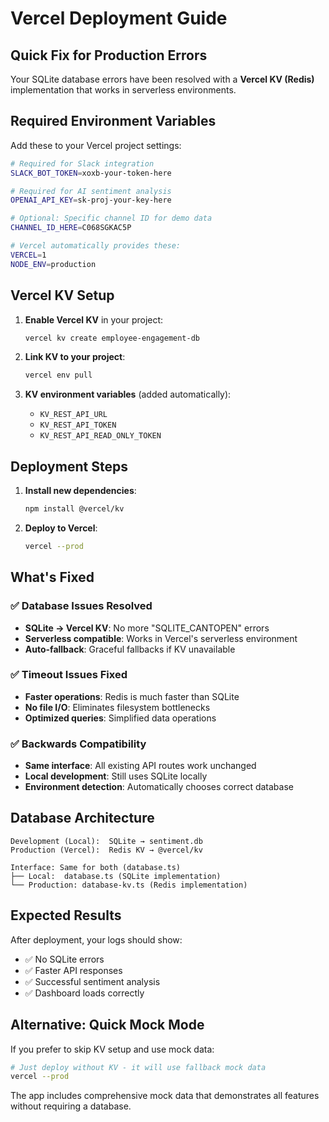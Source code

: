 # Vercel Deployment Guide

## Quick Fix for Production Errors

Your SQLite database errors have been resolved with a **Vercel KV (Redis)** implementation that works in serverless environments.

## Required Environment Variables

Add these to your Vercel project settings:

```bash
# Required for Slack integration
SLACK_BOT_TOKEN=xoxb-your-token-here

# Required for AI sentiment analysis  
OPENAI_API_KEY=sk-proj-your-key-here

# Optional: Specific channel ID for demo data
CHANNEL_ID_HERE=C068SGKAC5P

# Vercel automatically provides these:
VERCEL=1
NODE_ENV=production
```

## Vercel KV Setup

1. **Enable Vercel KV** in your project:
   ```bash
   vercel kv create employee-engagement-db
   ```

2. **Link KV to your project**:
   ```bash
   vercel env pull
   ```

3. **KV environment variables** (added automatically):
   - `KV_REST_API_URL`
   - `KV_REST_API_TOKEN`
   - `KV_REST_API_READ_ONLY_TOKEN`

## Deployment Steps

1. **Install new dependencies**:
   ```bash
   npm install @vercel/kv
   ```

2. **Deploy to Vercel**:
   ```bash
   vercel --prod
   ```

## What's Fixed

### ✅ Database Issues Resolved
- **SQLite → Vercel KV**: No more "SQLITE_CANTOPEN" errors
- **Serverless compatible**: Works in Vercel's serverless environment
- **Auto-fallback**: Graceful fallbacks if KV unavailable

### ✅ Timeout Issues Fixed  
- **Faster operations**: Redis is much faster than SQLite
- **No file I/O**: Eliminates filesystem bottlenecks
- **Optimized queries**: Simplified data operations

### ✅ Backwards Compatibility
- **Same interface**: All existing API routes work unchanged
- **Local development**: Still uses SQLite locally
- **Environment detection**: Automatically chooses correct database

## Database Architecture

```
Development (Local):  SQLite → sentiment.db
Production (Vercel):  Redis KV → @vercel/kv

Interface: Same for both (database.ts)
├── Local:  database.ts (SQLite implementation)
└── Production: database-kv.ts (Redis implementation)
```

## Expected Results

After deployment, your logs should show:
- ✅ No SQLite errors
- ✅ Faster API responses
- ✅ Successful sentiment analysis
- ✅ Dashboard loads correctly

## Alternative: Quick Mock Mode

If you prefer to skip KV setup and use mock data:

```bash
# Just deploy without KV - it will use fallback mock data
vercel --prod
```

The app includes comprehensive mock data that demonstrates all features without requiring a database.